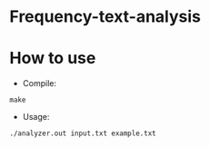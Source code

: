 # Frequency-text-analysis
# How to use

* Compile: 
```
make
```
* Usage:
```
./analyzer.out input.txt example.txt
```
